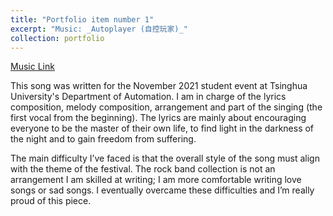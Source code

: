 ```yaml
---
title: "Portfolio item number 1"
excerpt: "Music: _Autoplayer (自控玩家)_"
collection: portfolio
---
```


[Music Link]()

This song was written for the November 2021 student event at Tsinghua University's Department of Automation. I am in charge of the lyrics composition, melody composition, arrangement and part of the singing (the first vocal from the beginning). The lyrics are mainly about encouraging everyone to be the master of their own life, to find light in the darkness of the night and to gain freedom from suffering.

The main difficulty I’ve faced is that the overall style of the song must align with the theme of the festival. The rock band collection is not an arrangement I am skilled at writing; I am more comfortable writing love songs or sad songs. I eventually overcame these difficulties and I’m really proud of this piece.
